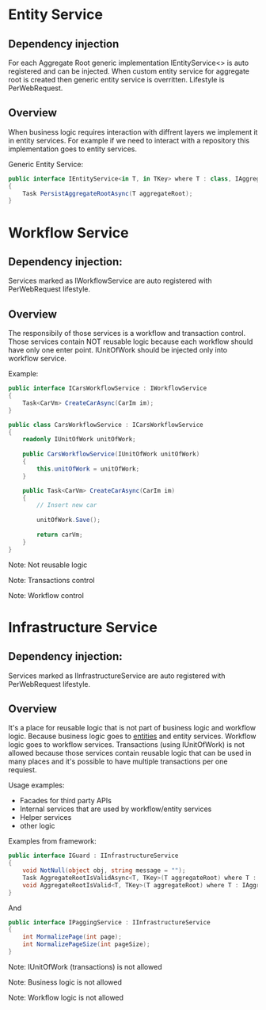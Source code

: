 # Entity Service

## Dependency injection
For each Aggregate Root generic implementation IEntityService<> is auto registered and can be injected. When custom entity service for aggregate root is created then generic entity service is overritten. Lifestyle is PerWebRequest.

## Overview
When business logic requires interaction with diffrent layers we implement it in entity services. For example if we need to interact with a repository this implementation goes to entity services.

Generic Entity Service:
```csharp
public interface IEntityService<in T, in TKey> where T : class, IAggregateRootEntity<TKey>
{
    Task PersistAggregateRootAsync(T aggregateRoot);
}
```

# Workflow Service

## Dependency injection:
Services marked as IWorkflowService are auto registered with PerWebRequest lifestyle.

## Overview
The responsibily of those services is a workflow and transaction control. Those services contain NOT reusable logic because each workflow should have only one enter point. IUnitOfWork should be injected only into workflow service.

Example:
```csharp
public interface ICarsWorkflowService : IWorkflowService
{
    Task<CarVm> CreateCarAsync(CarIm im);
}

public class CarsWorkflowService : ICarsWorkflowService
{
    readonly IUnitOfWork unitOfWork;
    
    public CarsWorkflowService(IUnitOfWork unitOfWork)
    {
        this.unitOfWork = unitOfWork;
    }

    public Task<CarVm> CreateCarAsync(CarIm im)
    {
        // Insert new car
        
        unitOfWork.Save();
        
        return carVm;
    }
}
```

Note: Not reusable logic

Note: Transactions control

Note: Workflow control


# Infrastructure Service

## Dependency injection:
Services marked as IInfrastructureService are auto registered with PerWebRequest lifestyle.

## Overview
It's a place for reusable logic that is not part of business logic and workflow logic. Because business logic goes to [entities][1] and entity services. Workflow logic goes to workflow services. Transactions (using IUnitOfWork) is not allowed because those services contain reusable logic that can be used in many places and it's possible to have multiple transactions per one requiest. 

Usage examples:
* Facades for third party APIs
* Internal services that are used by workflow/entity services
* Helper services
* other logic

Examples from framework:

```csharp
public interface IGuard : IInfrastructureService
{
    void NotNull(object obj, string message = "");
    Task AggregateRootIsValidAsync<T, TKey>(T aggregateRoot) where T : IAggregateRootEntity<TKey>;
    void AggregateRootIsValid<T, TKey>(T aggregateRoot) where T : IAggregateRootEntity<TKey>;
}
```
And
```csharp
public interface IPaggingService : IInfrastructureService
{
    int MormalizePage(int page);
    int NormalizePageSize(int pageSize);
}
```

Note: IUnitOfWork (transactions) is not allowed

Note: Business logic is not allowed

Note: Workflow logic is not allowed

[1]: https://github.com/Alexander-Shein/DddCore/blob/net-core/Src/BLL/README.md#entity
